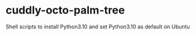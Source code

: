 # cuddly-octo-palm-tree
Shell scripts to install Python3.10 and set Python3.10 as default on Ubuntu
